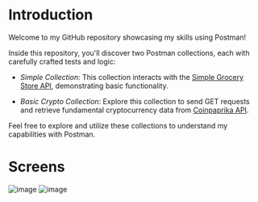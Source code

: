 # Introduction
Welcome to my GitHub repository showcasing my skills using Postman!

Inside this repository, you'll discover two Postman collections, each with carefully crafted tests and logic:

- *Simple Collection*: This collection interacts with the [Simple Grocery Store API](https://github.com/vdespa/Postman-Complete-Guide-API-Testing/blob/main/simple-grocery-store-api.md), demonstrating basic functionality.
  
- *Basic Crypto Collection*: Explore this collection to send GET requests and retrieve fundamental cryptocurrency data from [Coinpaprika API](https://api.coinpaprika.com/#tag/Coins/paths/~1coins/get).

Feel free to explore and utilize these collections to understand my capabilities with Postman.


# Screens 
![image](https://github.com/Skup-cioo/Postman-Simple-Work/assets/121893014/270659dd-299b-4565-87cd-614f6e80b913)
![image](https://github.com/Skup-cioo/Postman-Simple-Work/assets/121893014/fd376f17-9323-42c7-bbea-aee00a941c3b)
